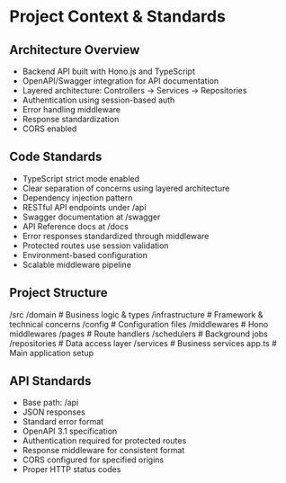 # Project Context & Standards

## Architecture Overview
- Backend API built with Hono.js and TypeScript
- OpenAPI/Swagger integration for API documentation
- Layered architecture: Controllers -> Services -> Repositories
- Authentication using session-based auth
- Error handling middleware
- Response standardization
- CORS enabled

## Code Standards
- TypeScript strict mode enabled
- Clear separation of concerns using layered architecture
- Dependency injection pattern
- RESTful API endpoints under /api
- Swagger documentation at /swagger
- API Reference docs at /docs
- Error responses standardized through middleware
- Protected routes use session validation
- Environment-based configuration
- Scalable middleware pipeline

## Project Structure
/src
  /domain          # Business logic & types
  /infrastructure  # Framework & technical concerns
    /config        # Configuration files
    /middlewares   # Hono middlewares
    /pages         # Route handlers
    /schedulers    # Background jobs
  /repositories    # Data access layer
  /services        # Business services
  app.ts          # Main application setup

## API Standards  
- Base path: /api
- JSON responses
- Standard error format
- OpenAPI 3.1 specification
- Authentication required for protected routes
- Response middleware for consistent format
- CORS configured for specified origins
- Proper HTTP status codes